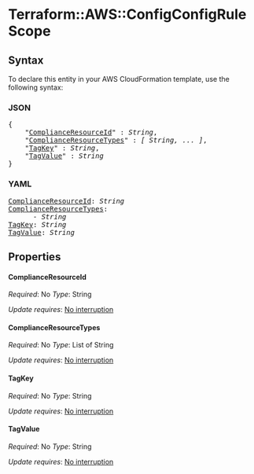 # Terraform::AWS::ConfigConfigRule Scope

## Syntax

To declare this entity in your AWS CloudFormation template, use the following syntax:

### JSON

<pre>
{
    "<a href="#complianceresourceid" title="ComplianceResourceId">ComplianceResourceId</a>" : <i>String</i>,
    "<a href="#complianceresourcetypes" title="ComplianceResourceTypes">ComplianceResourceTypes</a>" : <i>[ String, ... ]</i>,
    "<a href="#tagkey" title="TagKey">TagKey</a>" : <i>String</i>,
    "<a href="#tagvalue" title="TagValue">TagValue</a>" : <i>String</i>
}
</pre>

### YAML

<pre>
<a href="#complianceresourceid" title="ComplianceResourceId">ComplianceResourceId</a>: <i>String</i>
<a href="#complianceresourcetypes" title="ComplianceResourceTypes">ComplianceResourceTypes</a>: <i>
      - String</i>
<a href="#tagkey" title="TagKey">TagKey</a>: <i>String</i>
<a href="#tagvalue" title="TagValue">TagValue</a>: <i>String</i>
</pre>

## Properties

#### ComplianceResourceId

_Required_: No
_Type_: String

_Update requires_: [No interruption](https://docs.aws.amazon.com/AWSCloudFormation/latest/UserGuide/using-cfn-updating-stacks-update-behaviors.html#update-no-interrupt)

#### ComplianceResourceTypes

_Required_: No
_Type_: List of String

_Update requires_: [No interruption](https://docs.aws.amazon.com/AWSCloudFormation/latest/UserGuide/using-cfn-updating-stacks-update-behaviors.html#update-no-interrupt)

#### TagKey

_Required_: No
_Type_: String

_Update requires_: [No interruption](https://docs.aws.amazon.com/AWSCloudFormation/latest/UserGuide/using-cfn-updating-stacks-update-behaviors.html#update-no-interrupt)

#### TagValue

_Required_: No
_Type_: String

_Update requires_: [No interruption](https://docs.aws.amazon.com/AWSCloudFormation/latest/UserGuide/using-cfn-updating-stacks-update-behaviors.html#update-no-interrupt)

